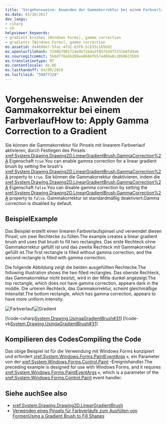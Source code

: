 ```yaml
---
title: 'Vorgehensweise: Anwenden der Gammakorrektur bei einem Farbverlauf'
ms.date: 03/30/2017
dev_langs:
- csharp
- vb
helpviewer_keywords:
- gradient brushes [Windows Forms], gamma correction
- gradients [Windows Forms], gamma correction
ms.assetid: da4690e7-5fac-4fd2-b3f0-5cb35c165b92
ms.openlocfilehash: 7290b7901714e9b71bda3f85f930f5331b8fd4ab
ms.sourcegitcommit: 5b6d778ebb269ee6684fb57ad69a8c28b06235b9
ms.translationtype: MT
ms.contentlocale: de-DE
ms.lasthandoff: 04/08/2019
ms.locfileid: "59077328"
---
```

# <a name="how-to-apply-gamma-correction-to-a-gradient"></a><span data-ttu-id="26f9a-102">Vorgehensweise: Anwenden der Gammakorrektur bei einem Farbverlauf</span><span class="sxs-lookup"><span data-stu-id="26f9a-102">How to: Apply Gamma Correction to a Gradient</span></span>
<span data-ttu-id="26f9a-103">Sie können die Gammakorrektur für Pinsels mit linearem Farbverlauf aktivieren, durch Festlegen des Pinsels <xref:System.Drawing.Drawing2D.LinearGradientBrush.GammaCorrection%2A> Eigenschaft `true`.</span><span class="sxs-lookup"><span data-stu-id="26f9a-103">You can enable gamma correction for a linear gradient brush by setting the brush's <xref:System.Drawing.Drawing2D.LinearGradientBrush.GammaCorrection%2A> property to `true`.</span></span> <span data-ttu-id="26f9a-104">Sie können die Gammakorrektur deaktivieren, indem die <xref:System.Drawing.Drawing2D.LinearGradientBrush.GammaCorrection%2A> Eigenschaft `false`.</span><span class="sxs-lookup"><span data-stu-id="26f9a-104">You can disable gamma correction by setting the <xref:System.Drawing.Drawing2D.LinearGradientBrush.GammaCorrection%2A> property to `false`.</span></span> <span data-ttu-id="26f9a-105">Gammakorrektur ist standardmäßig deaktiviert.</span><span class="sxs-lookup"><span data-stu-id="26f9a-105">Gamma correction is disabled by default.</span></span>  
  
## <a name="example"></a><span data-ttu-id="26f9a-106">Beispiel</span><span class="sxs-lookup"><span data-stu-id="26f9a-106">Example</span></span>  
 <span data-ttu-id="26f9a-107">Das Beispiel erstellt einen linearen Farbverlaufspinsel und verwendet diesen Pinsel, um zwei Rechtecke zu füllen.</span><span class="sxs-lookup"><span data-stu-id="26f9a-107">The example creates a linear gradient brush and uses that brush to fill two rectangles.</span></span> <span data-ttu-id="26f9a-108">Das erste Rechteck ohne Gammakorrektur gefüllt ist und das zweite Rechteck mit Gammakorrektur gefüllt ist.</span><span class="sxs-lookup"><span data-stu-id="26f9a-108">The first rectangle is filled without gamma correction, and the second rectangle is filled with gamma correction.</span></span>  
  
 <span data-ttu-id="26f9a-109">Die folgende Abbildung zeigt die beiden ausgefüllten Rechtecke.</span><span class="sxs-lookup"><span data-stu-id="26f9a-109">The following illustration shows the two filled rectangles.</span></span> <span data-ttu-id="26f9a-110">Das oberste Rechteck, das Gammakorrektur nicht besitzt, wird in der Mitte dunkel angezeigt.</span><span class="sxs-lookup"><span data-stu-id="26f9a-110">The top rectangle, which does not have gamma correction, appears dark in the middle.</span></span> <span data-ttu-id="26f9a-111">Die unteren Rechteck, das Gammakorrektur, scheint gleichmäßige Intensität.</span><span class="sxs-lookup"><span data-stu-id="26f9a-111">The bottom rectangle, which has gamma correction, appears to have more uniform intensity.</span></span>  
  
 <span data-ttu-id="26f9a-112">![Farbverlauf](./media/gammagradient1.png "gammagradient1")</span><span class="sxs-lookup"><span data-stu-id="26f9a-112">![Gradient](./media/gammagradient1.png "gammagradient1")</span></span>  
  
 [!code-csharp[System.Drawing.UsingaGradientBrush#31](~/samples/snippets/csharp/VS_Snippets_Winforms/System.Drawing.UsingaGradientBrush/CS/Class1.cs#31)]
 [!code-vb[System.Drawing.UsingaGradientBrush#31](~/samples/snippets/visualbasic/VS_Snippets_Winforms/System.Drawing.UsingaGradientBrush/VB/Class1.vb#31)]  
  
## <a name="compiling-the-code"></a><span data-ttu-id="26f9a-113">Kompilieren des Codes</span><span class="sxs-lookup"><span data-stu-id="26f9a-113">Compiling the Code</span></span>  
 <span data-ttu-id="26f9a-114">Das obige Beispiel ist für die Verwendung mit Windows Forms konzipiert und erfordert <xref:System.Windows.Forms.PaintEventArgs> `e`, ein Parameter von der <xref:System.Windows.Forms.Control.Paint> -Ereignishandler.</span><span class="sxs-lookup"><span data-stu-id="26f9a-114">The preceding example is designed for use with Windows Forms, and it requires <xref:System.Windows.Forms.PaintEventArgs> `e`, which is a parameter of the <xref:System.Windows.Forms.Control.Paint> event handler.</span></span>  
  
## <a name="see-also"></a><span data-ttu-id="26f9a-115">Siehe auch</span><span class="sxs-lookup"><span data-stu-id="26f9a-115">See also</span></span>

- <xref:System.Drawing.Drawing2D.LinearGradientBrush>
- [<span data-ttu-id="26f9a-116">Verwenden eines Pinsels für Farbverläufe zum Ausfüllen von Formen</span><span class="sxs-lookup"><span data-stu-id="26f9a-116">Using a Gradient Brush to Fill Shapes</span></span>](using-a-gradient-brush-to-fill-shapes.md)

